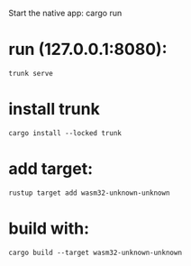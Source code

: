 

Start the native app: cargo run

# run (127.0.0.1:8080):
```
trunk serve
```

# install trunk
```
cargo install --locked trunk
```
# add target: 
```
rustup target add wasm32-unknown-unknown
```

# build with:
```
cargo build --target wasm32-unknown-unknown
```
